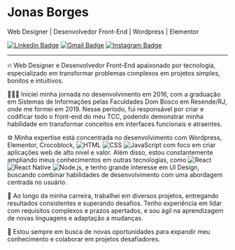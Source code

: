 # Jonas Borges 

Web Designer | Desenvolvedor Front-End | Wordpress | Elementor

[![Linkedin Badge](https://img.shields.io/badge/-Jonas%20Borges-blue?style=flat-square&logo=Linkedin&logoColor=white&link=https://www.linkedin.com/in/jonasborges93/)](https://www.linkedin.com/in/jonasborges93/)
[![Gmail Badge](https://img.shields.io/badge/-jonas.bgs93@gmail.com-c14438?style=flat-square&logo=Gmail&logoColor=white&link=mailto:jonas.bgs93@gmail.com)](mailto:jonas.bgs93@gmail.com)
[![Instagram Badge](https://img.shields.io/badge/-@jonas.borges93-purple?style=flat-square&logo=Instagram&logoColor=white&link=https://www.instagram.com/jonas.borges93/)](https://www.instagram.com/jonas.borges93/)

---
🔥 Web Designer e Desenvolvedor Front-End apaixonado por tecnologia, especializado em transformar problemas complexos em projetos simples, bonitos e intuitivos. 

👨🏽‍💻 Iniciei minha jornada no desenvolvimento em 2016, com a graduação em Sistemas de Informações pelas Faculdades Dom Bosco em Resende/RJ, onde me formei em 2019. Nesse período, fui responsável por criar e codificar todo o front-end do meu TCC, podendo demonstrar minha habilidade em transformar conceitos em interfaces funcionais e atraentes.

⚙️ Minha expertise está concentrada no desenvolvimento com Wordpress, Elementor, Crocoblock, ![HTML](https://img.shields.io/badge/-HTML-05122A?style=flat&logo=HTML5) ![CSS](https://img.shields.io/badge/-CSS-05122A?style=flat&logo=CSS3&logoColor=1572B6) ![JavaScript](https://img.shields.io/badge/-JavaScript-05122A?style=flat&logo=javascript) com foco em criar aplicações web de alto nível e valor. Além disso, estou constantemente ampliando meus conhecimentos em outras tecnologias, como  ![React](https://img.shields.io/badge/-React-05122A?style=flat&logo=react)  ![React Native](https://img.shields.io/badge/-React%20Native-05122A?style=flat&logo=react) ![Node.js](https://img.shields.io/badge/-Node.js-05122A?style=flat&logo=node.js), e tenho grande interesse em UI Design, buscando combinar habilidades de desenvolvimento com uma abordagem centrada no usuário.

💼 Ao longo da minha carreira, trabalhei em diversos projetos, entregando resultados consistentes e superando desafios. Tenho experiência em lidar com requisitos complexos e prazos apertados, e sou ágil na aprendizagem de novas linguagens e adaptação a mudanças.

🚀 Estou sempre em busca de novas oportunidades para expandir meu conhecimento e colaborar em projetos desafiadores.


